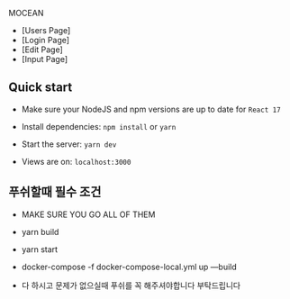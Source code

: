 MOCEAN

- [Users Page]
- [Login Page]
- [Edit Page]
- [Input Page]


## Quick start

- Make sure your NodeJS and npm versions are up to date for `React 17`

- Install dependencies: `npm install` or `yarn`

- Start the server: `yarn dev`

- Views are on: `localhost:3000`

## 푸쉬할때 필수 조건 

- MAKE SURE YOU GO ALL OF THEM 

- yarn build 

- yarn start

- docker-compose -f docker-compose-local.yml up —build

- 다 하시고 문제가 없으실때 푸쉬를 꼭 해주셔야합니다 부탁드립니다 